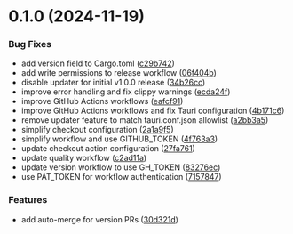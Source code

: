 # 0.1.0 (2024-11-19)


### Bug Fixes

* add version field to Cargo.toml ([c29b742](https://github.com/daniissac/servelite/commit/c29b742afafa1818fb210c7bd954bb5e7317fc41))
* add write permissions to release workflow ([06f404b](https://github.com/daniissac/servelite/commit/06f404b7e1538e46f2d82251b8638d52c2074417))
* disable updater for initial v1.0.0 release ([34b26cc](https://github.com/daniissac/servelite/commit/34b26cc7f83336423c94ddb6ae3d90bd2f0b59a6))
* improve error handling and fix clippy warnings ([ecda24f](https://github.com/daniissac/servelite/commit/ecda24f1db63f8d0502192f999c5eb7e131a7ace))
* improve GitHub Actions workflows ([eafcf91](https://github.com/daniissac/servelite/commit/eafcf916638da8de8659d5e6d4180c06e319e54e))
* improve GitHub Actions workflows and fix Tauri configuration ([4b171c6](https://github.com/daniissac/servelite/commit/4b171c6fe1548c9c7c0bceb80db39546f270d9cb))
* remove updater feature to match tauri.conf.json allowlist ([a2bb3a5](https://github.com/daniissac/servelite/commit/a2bb3a523b8bffc85dde7e6e3d85527560e80463))
* simplify checkout configuration ([2a1a9f5](https://github.com/daniissac/servelite/commit/2a1a9f5b10e691618de7bce76bcf0d81a3b49ca3))
* simplify workflow and use GITHUB_TOKEN ([4f763a3](https://github.com/daniissac/servelite/commit/4f763a3f34adff5ff25c619c4b0fba44cd2108d8))
* update checkout action configuration ([27fa761](https://github.com/daniissac/servelite/commit/27fa76178dbd4fe4381450ef99d36744d5929965))
* update quality workflow ([c2ad11a](https://github.com/daniissac/servelite/commit/c2ad11a78549312846ad1ed13b0fac7fd9f5f600))
* update version workflow to use GH_TOKEN ([83276ec](https://github.com/daniissac/servelite/commit/83276ecb5636ac42f33ec71c48d5c77773c67b2f))
* use PAT_TOKEN for workflow authentication ([7157847](https://github.com/daniissac/servelite/commit/7157847d5b311205838f4a1e80794086b485db26))


### Features

* add auto-merge for version PRs ([30d321d](https://github.com/daniissac/servelite/commit/30d321d42d8c126ccda9cda18660cc1dec5ba46a))



